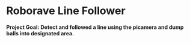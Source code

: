 # Roborave Line Follower

**Project Goal: Detect and followed a line using the picamera and dump balls into designated area.**
